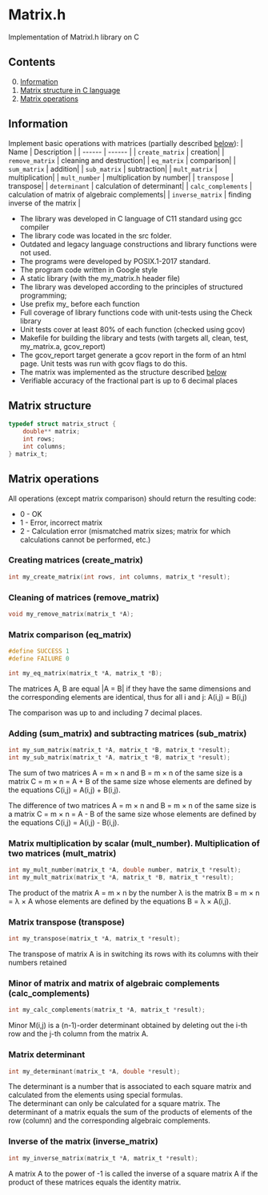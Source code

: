 # Matrix.h

Implementation of Matrixl.h library on C 

## Contents

0. [Information](#information)
1. [Matrix structure in C language](#matrix-structure)
2. [Matrix operations](#matrix-operations)

## Information   
Implement basic operations with matrices (partially described [below](#matrix-operations)): 
| Name | Description |
| ------ | ------ |
| `create_matrix` | creation|
| `remove_matrix` | cleaning and destruction|
| `eq_matrix` | comparison|
| `sum_matrix` | addition|
| `sub_matrix` | subtraction|
| `mult_matrix` | multiplication|
| `mult_number` | multiplication by number|
| `transpose` | transpose|
| `determinant` | calculation of determinant|
| `calc_complements` | calculation of matrix of algebraic complements|
| `inverse_matrix` | finding inverse of the matrix |

- The library was developed in C language of C11 standard using gcc compiler
- The library code was located in the src folder.   
- Outdated and legacy language constructions and library functions were not used.
- The programs were developed by POSIX.1-2017 standard.
- The program code written in Google style
- A static library (with the my_matrix.h header file)
- The library was developed according to the principles of structured programming;
- Use prefix my_ before each function
- Full coverage of library functions code with unit-tests using the Check library
- Unit tests cover at least 80% of each function (checked using gcov)  
- Makefile for building the library and tests (with targets all, clean, test, my_matrix.a, gcov_report)
- The gcov_report target generate a gcov report in the form of an html page. Unit tests was run with gcov flags to do this. 
- The matrix was implemented as the structure described [below](#matrix-structure)
- Verifiable accuracy of the fractional part is up to 6 decimal places


## Matrix structure

```c
typedef struct matrix_struct {
    double** matrix;
    int rows;
    int columns;
} matrix_t;
```

## Matrix operations

All operations (except matrix comparison) should return the resulting code:
- 0 - OK
- 1 - Error, incorrect matrix
- 2 - Calculation error (mismatched matrix sizes; matrix for which calculations cannot be performed, etc.)

### Creating matrices (create_matrix)

```c
int my_create_matrix(int rows, int columns, matrix_t *result);
```

### Cleaning of matrices (remove_matrix)

```c
void my_remove_matrix(matrix_t *A);
```

### Matrix comparison (eq_matrix)

```c
#define SUCCESS 1
#define FAILURE 0

int my_eq_matrix(matrix_t *A, matrix_t *B);
```

The matrices A, B are equal |A = B| if they have the same dimensions and the corresponding elements are identical, thus for all i and j: A(i,j) = B(i,j)

The comparison was up to and including 7 decimal places.

### Adding (sum_matrix) and subtracting matrices (sub_matrix)

```c
int my_sum_matrix(matrix_t *A, matrix_t *B, matrix_t *result);
int my_sub_matrix(matrix_t *A, matrix_t *B, matrix_t *result);
```

The sum of two matrices A = m × n and B = m × n of the same size is a matrix C = m × n = A + B of the same size whose elements are defined by the equations C(i,j) = A(i,j) + B(i,j).

The difference of two matrices A = m × n and B = m × n of the same size is a matrix C = m × n = A - B of the same size whose elements are defined by the equations C(i,j) = A(i,j) - B(i,j).


### Matrix multiplication by scalar (mult_number). Multiplication of two matrices (mult_matrix)

```c
int my_mult_number(matrix_t *A, double number, matrix_t *result);
int my_mult_matrix(matrix_t *A, matrix_t *B, matrix_t *result);
```

The product of the matrix A = m × n by the number λ is the matrix B = m × n = λ × A whose elements are defined by the equations B = λ × A(i,j).


### Matrix transpose (transpose)

```c
int my_transpose(matrix_t *A, matrix_t *result);
```

The transpose of matrix A is in switching its rows with its columns with their numbers retained


### Minor of matrix and matrix of algebraic complements (calc_complements)
```c
int my_calc_complements(matrix_t *A, matrix_t *result);
```

Minor M(i,j) is a (n-1)-order determinant obtained by deleting out the i-th row and the j-th column from the matrix A.


### Matrix determinant

```c
int my_determinant(matrix_t *A, double *result);
```

The determinant is a number that is associated to each square matrix and calculated from the elements using special formulas. \
The determinant can only be calculated for a square matrix. The determinant of a matrix equals the sum of the products of elements of the row (column) and the corresponding algebraic complements.


### Inverse of the matrix (inverse_matrix)

```c
int my_inverse_matrix(matrix_t *A, matrix_t *result);
```

A matrix A to the power of -1 is called the inverse of a square matrix A if the product of these matrices equals the identity matrix.

